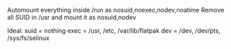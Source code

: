 Automount everything inside /run as nosuid,noexec,nodev,noatime
Remove all SUID in /usr and mount it as nosuid,nodev

Ideal:
suid = nothing
exec = /usr, /etc, /var/lib/flatpak
dev = /dev, /dev/pts, /sys/fs/selinux
